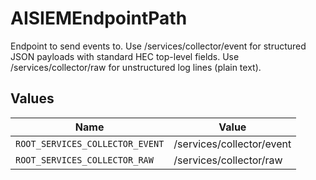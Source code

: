 # AISIEMEndpointPath

Endpoint to send events to. Use /services/collector/event for structured JSON payloads with standard HEC top-level fields. Use /services/collector/raw for unstructured log lines (plain text).


## Values

| Name                            | Value                           |
| ------------------------------- | ------------------------------- |
| `ROOT_SERVICES_COLLECTOR_EVENT` | /services/collector/event       |
| `ROOT_SERVICES_COLLECTOR_RAW`   | /services/collector/raw         |